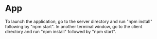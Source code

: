 # App

To launch the application, go to the server directory and run "npm install" following by "npm start". In another terminal window, go to the client directory and run "npm install" followed by "npm start".
